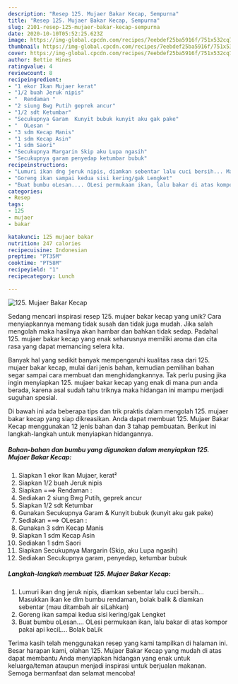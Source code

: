 ```yaml
---
description: "Resep 125. Mujaer Bakar Kecap, Sempurna"
title: "Resep 125. Mujaer Bakar Kecap, Sempurna"
slug: 2101-resep-125-mujaer-bakar-kecap-sempurna
date: 2020-10-10T05:52:25.623Z
image: https://img-global.cpcdn.com/recipes/7eebdef25ba5916f/751x532cq70/125-mujaer-bakar-kecap-foto-resep-utama.jpg
thumbnail: https://img-global.cpcdn.com/recipes/7eebdef25ba5916f/751x532cq70/125-mujaer-bakar-kecap-foto-resep-utama.jpg
cover: https://img-global.cpcdn.com/recipes/7eebdef25ba5916f/751x532cq70/125-mujaer-bakar-kecap-foto-resep-utama.jpg
author: Bettie Hines
ratingvalue: 4
reviewcount: 8
recipeingredient:
- "1 ekor Ikan Mujaer kerat"
- "1/2 buah Jeruk nipis"
- "  Rendaman "
- "2 siung Bwg Putih geprek ancur"
- "1/2 sdt Ketumbar"
- "Secukupnya Garam  Kunyit bubuk kunyit aku gak pake"
- "  OLesan "
- "3 sdm Kecap Manis"
- "1 sdm Kecap Asin"
- "1 sdm Saori"
- "Secukupnya Margarin Skip aku Lupa ngasih"
- "Secukupnya garam penyedap ketumbar bubuk"
recipeinstructions:
- "Lumuri ikan dng jeruk nipis, diamkan sebentar lalu cuci bersih... Masukkan ikan ke dlm bumbu rendaman, bolak balik &amp; diamkan sebentar (mau ditambah air siLahkan)"
- "Goreng ikan sampai kedua sisi kering/gak Lengket"
- "Buat bumbu oLesan.... OLesi permukaan ikan, lalu bakar di atas kompor pakai api keciL... Bolak baLik"
categories:
- Resep
tags:
- 125
- mujaer
- bakar

katakunci: 125 mujaer bakar 
nutrition: 247 calories
recipecuisine: Indonesian
preptime: "PT35M"
cooktime: "PT58M"
recipeyield: "1"
recipecategory: Lunch

---
```



![125. Mujaer Bakar Kecap](https://img-global.cpcdn.com/recipes/7eebdef25ba5916f/751x532cq70/125-mujaer-bakar-kecap-foto-resep-utama.jpg)

Sedang mencari inspirasi resep 125. mujaer bakar kecap yang unik? Cara menyiapkannya memang tidak susah dan tidak juga mudah. Jika salah mengolah maka hasilnya akan hambar dan bahkan tidak sedap. Padahal 125. mujaer bakar kecap yang enak seharusnya memiliki aroma dan cita rasa yang dapat memancing selera kita.



Banyak hal yang sedikit banyak mempengaruhi kualitas rasa dari 125. mujaer bakar kecap, mulai dari jenis bahan, kemudian pemilihan bahan segar sampai cara membuat dan menghidangkannya. Tak perlu pusing jika ingin menyiapkan 125. mujaer bakar kecap yang enak di mana pun anda berada, karena asal sudah tahu triknya maka hidangan ini mampu menjadi suguhan spesial.


Di bawah ini ada beberapa tips dan trik praktis dalam mengolah 125. mujaer bakar kecap yang siap dikreasikan. Anda dapat membuat 125. Mujaer Bakar Kecap menggunakan 12 jenis bahan dan 3 tahap pembuatan. Berikut ini langkah-langkah untuk menyiapkan hidangannya.

<!--inarticleads1-->

##### Bahan-bahan dan bumbu yang digunakan dalam menyiapkan 125. Mujaer Bakar Kecap:

1. Siapkan 1 ekor Ikan Mujaer, kerat²
1. Siapkan 1/2 buah Jeruk nipis
1. Siapkan  ===&gt; Rendaman :
1. Sediakan 2 siung Bwg Putih, geprek ancur
1. Siapkan 1/2 sdt Ketumbar
1. Gunakan Secukupnya Garam &amp; Kunyit bubuk (kunyit aku gak pake)
1. Sediakan  ===&gt; OLesan :
1. Gunakan 3 sdm Kecap Manis
1. Siapkan 1 sdm Kecap Asin
1. Sediakan 1 sdm Saori
1. Siapkan Secukupnya Margarin (Skip, aku Lupa ngasih)
1. Sediakan Secukupnya garam, penyedap, ketumbar bubuk




<!--inarticleads2-->

##### Langkah-langkah membuat 125. Mujaer Bakar Kecap:

1. Lumuri ikan dng jeruk nipis, diamkan sebentar lalu cuci bersih... Masukkan ikan ke dlm bumbu rendaman, bolak balik &amp; diamkan sebentar (mau ditambah air siLahkan)
1. Goreng ikan sampai kedua sisi kering/gak Lengket
1. Buat bumbu oLesan.... OLesi permukaan ikan, lalu bakar di atas kompor pakai api keciL... Bolak baLik




Terima kasih telah menggunakan resep yang kami tampilkan di halaman ini. Besar harapan kami, olahan 125. Mujaer Bakar Kecap yang mudah di atas dapat membantu Anda menyiapkan hidangan yang enak untuk keluarga/teman ataupun menjadi inspirasi untuk berjualan makanan. Semoga bermanfaat dan selamat mencoba!
